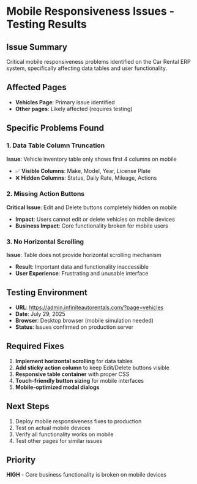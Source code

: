 # Mobile Responsiveness Issues - Testing Results

## Issue Summary
Critical mobile responsiveness problems identified on the Car Rental ERP system, specifically affecting data tables and user functionality.

## Affected Pages
- **Vehicles Page**: Primary issue identified
- **Other pages**: Likely affected (requires testing)

## Specific Problems Found

### 1. Data Table Column Truncation
**Issue**: Vehicle inventory table only shows first 4 columns on mobile
- ✅ **Visible Columns**: Make, Model, Year, License Plate
- ❌ **Hidden Columns**: Status, Daily Rate, Mileage, Actions

### 2. Missing Action Buttons
**Critical Issue**: Edit and Delete buttons completely hidden on mobile
- **Impact**: Users cannot edit or delete vehicles on mobile devices
- **Business Impact**: Core functionality broken for mobile users

### 3. No Horizontal Scrolling
**Issue**: Table does not provide horizontal scrolling mechanism
- **Result**: Important data and functionality inaccessible
- **User Experience**: Frustrating and unusable interface

## Testing Environment
- **URL**: https://admin.infiniteautorentals.com/?page=vehicles
- **Date**: July 29, 2025
- **Browser**: Desktop browser (mobile simulation needed)
- **Status**: Issues confirmed on production server

## Required Fixes
1. **Implement horizontal scrolling** for data tables
2. **Add sticky action column** to keep Edit/Delete buttons visible
3. **Responsive table container** with proper CSS
4. **Touch-friendly button sizing** for mobile interfaces
5. **Mobile-optimized modal dialogs**

## Next Steps
1. Deploy mobile responsiveness fixes to production
2. Test on actual mobile devices
3. Verify all functionality works on mobile
4. Test other pages for similar issues

## Priority
**HIGH** - Core business functionality is broken on mobile devices

